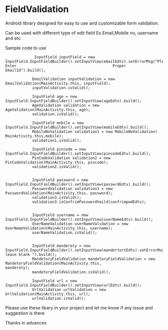 # FieldValidation
Android library designed for easy to use  and customizable form validation.




Can be used with different type of edit field
Ex.Email,Mobile no, username and etc 

Sample code to use 



                 InputField inputField = new InputField.InputFieldBuilder().setInputView(emailEdtv).setErrorMsg("Please Enter                                           Proper EmailId").build();   
             
                EmailValidation inputValidation = new EmailValidation(MainActivity.this, inputField);
                inputValidation.isValid();

                InputField age = new InputField.InputFieldBuilder().setInputView(ageEdtv).build();
                AgeValidation validation = new AgeValidation(MainActivity.this, age);
                validation.isValid();

                InputField mobile = new InputField.InputFieldBuilder().setInputView(mobileEdtv).build();
                MobileNoValidation validation1 = new MobileNoValidation( MainActivity.this,mobile);
                validation1.isValid();

                InputField pincode = new InputField.InputFieldBuilder().setInputView(pincodeEdtv).build();
                PinCodeValidation validation2 = new PinCodeValidation(MainActivity.this, pincode);
                validation2.isValid();


                InputField password = new InputField.InputFieldBuilder().setInputView(passwrdEdtv).build();
                PasswordValidation validation3 = new PasswordValidation(MainActivity.this, password);
                validation3.isValid();
                validation3.isConfrimPasswordVaild(confrimpwdEdtv);


                InputField username = new InputField.InputFieldBuilder().setInputView(userNameEdtv).build();
                UserNameValidation userNameValidation = new UserNameValidation(MainActivity.this, username);
                userNameValidation.isValid();


                InputField manderoty = new InputField.InputFieldBuilder().setInputView(mandertortEdtv).setErrorMsg("Don't                                               leave blank ").build();
                MandetoryFieldValidation mandetoryFieldValidation = new MandetoryFieldValidation(MainActivity.this,                                                                                 manderoty);
                mandetoryFieldValidation.isValid();

                InputField url = new InputField.InputFieldBuilder().setInputView(urlEdtv).build();
                UrlValidation urlValidation = new UrlValidation(MainActivity.this, url);
                urlValidation.isValid();


Please use these libary in your project and let me know if any issue and suggestion is there 

Thanks in advances
